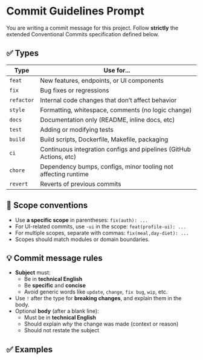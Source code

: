 # Commit Guidelines Prompt

You are writing a commit message for this project. Follow **strictly** the extended Conventional Commits specification defined below.

## ✅ Types

| Type       | Use for...                                                         |
|------------|---------------------------------------------------------------------|
| `feat`     | New features, endpoints, or UI components                           |
| `fix`      | Bug fixes or regressions                                            |
| `refactor` | Internal code changes that don’t affect behavior                    |
| `style`    | Formatting, whitespace, comments (no logic change)                 |
| `docs`     | Documentation only (README, inline docs, etc)                      |
| `test`     | Adding or modifying tests                                           |
| `build`    | Build scripts, Dockerfile, Makefile, packaging                      |
| `ci`       | Continuous integration configs and pipelines (GitHub Actions, etc) |
| `chore`    | Dependency bumps, configs, minor tooling not affecting runtime      |
| `revert`   | Reverts of previous commits                                         |

## 🧪 Scope conventions

- Use **a specific scope** in parentheses: `fix(auth): ...`
- For UI-related commits, use `-ui` in the scope: `feat(profile-ui): ...`
- For multiple scopes, separate with commas: `fix(meal,day-diet): ...`
- Scopes should match modules or domain boundaries.

## 💡 Commit message rules

- **Subject** must:
  - Be in **technical English**
  - Be **specific** and **concise**
  - Avoid generic words like `update`, `change`, `fix bug`, `wip`, etc.
- Use `!` after the type for **breaking changes**, and explain them in the body.
- Optional **body** (after a blank line):
  - Must be in **technical English**
  - Should explain *why* the change was made (context or reason)
  - Should not restate the subject

## ✅ Examples

